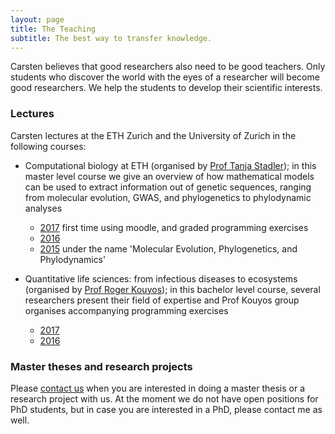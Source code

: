 ```yaml
---
layout: page
title: The Teaching
subtitle: The best way to transfer knowledge.
---
```


Carsten believes that good researchers also need to be good teachers. Only students who discover the world with the eyes of a researcher will become good researchers. We help the students to develop their scientific interests.



### Lectures
Carsten lectures at the ETH Zurich and the University of Zurich in the following courses:

 - Computational biology at ETH (organised by [Prof Tanja Stadler][link cevo]); in this master level course we give an overview of how mathematical models can be used to extract information out of genetic sequences, ranging from molecular evolution,  GWAS, and phylogenetics to phylodynamic analyses
   - [2017][link CB17] first time using moodle, and graded programming exercises
   - [2016][link CB16]
   - [2015][link MEPP] under the name 'Molecular Evolution, Phylogenetics, and Phylodynamics'


 - Quantitative life sciences: from infectious diseases to ecosystems (organised by [Prof Roger Kouyos][link Roger]); in this bachelor level course, several researchers present their field of expertise and Prof Kouyos group organises accompanying programming exercises
   - [2017][link QL17]
   - [2016][link QL16]


### Master theses and research projects
Please [contact us][link contact] when you are interested in doing a master thesis or a research project with us. At the moment we do not have open positions for PhD students, but in case you are interested in a PhD, please contact me as well.



[link contact]: /contact/
[link cevo]: http://www.bsse.ethz.ch/cevo
[link Roger]: http://www.en.infektiologie.usz.ch/research/research_groups/pages/roger-kouyos.aspx
[link CB17]: http://www.vvz.ethz.ch/Vorlesungsverzeichnis/lerneinheitPre.do?semkez=2017W&ansicht=KATALOGDATEN&lerneinheitId=117455&lang=en
[link CB16]: http://www.vvz.ethz.ch/lerneinheitPre.do?semkez=2016W&lerneinheitId=109716&lang=en
[link MEPP]:  http://www.vvz.ethz.ch/lerneinheitPre.do?semkez=2015W&lerneinheitId=102979&lang=en
[link QL17]: https://studentservices.uzh.ch/uzh/anonym/vvz/index.html#/details/2017/003/SM/50797178
[link QL16]: https://studentservices.uzh.ch/uzh/anonym/vvz/index.html#/details/2016/003/E/50797181
